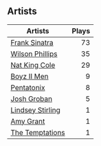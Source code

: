 ## Artists
Artists | Plays 
----- | -----: 
[Frank Sinatra](/artists/frank-sinatra-739) | 73
[Wilson Phillips](/artists/wilson-phillips-29912) | 35
[Nat King Cole](/artists/nat-king-cole-3428) | 29
[Boyz II Men](/artists/boyz-ii-men-40100) | 9
[Pentatonix](/artists/pentatonix-655231) | 8
[Josh Groban](/artists/josh-groban-58260) | 5
[Lindsey Stirling](/artists/lindsey-stirling-780013) | 1
[Amy Grant](/artists/amy-grant-3053) | 1
[The Temptations](/artists/the-temptations-39740) | 1

